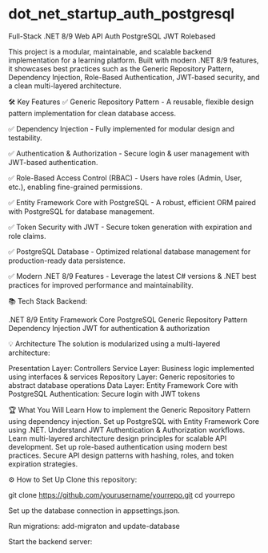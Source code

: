 # dot_net_startup_auth_postgresql
Full-Stack .NET 8/9 Web API Auth PostgreSQL JWT Rolebased

This project is a modular, maintainable, and scalable backend implementation for a learning platform. Built with modern .NET 8/9 features, it showcases best practices such as the Generic Repository Pattern, Dependency Injection, Role-Based Authentication, JWT-based security, and a clean multi-layered architecture.

🛠️ Key Features
✅ Generic Repository Pattern - A reusable, flexible design pattern implementation for clean database access.

✅ Dependency Injection - Fully implemented for modular design and testability.

✅ Authentication & Authorization - Secure login & user management with JWT-based authentication.

✅ Role-Based Access Control (RBAC) - Users have roles (Admin, User, etc.), enabling fine-grained permissions.

✅ Entity Framework Core with PostgreSQL - A robust, efficient ORM paired with PostgreSQL for database management.

✅ Token Security with JWT - Secure token generation with expiration and role claims.

✅ PostgreSQL Database - Optimized relational database management for production-ready data persistence.

✅ Modern .NET 8/9 Features - Leverage the latest C# versions & .NET best practices for improved performance and maintainability.

📚 Tech Stack
Backend:

.NET 8/9
Entity Framework Core
PostgreSQL
Generic Repository Pattern
Dependency Injection
JWT for authentication & authorization

💡 Architecture
The solution is modularized using a multi-layered architecture:

Presentation Layer: Controllers
Service Layer: Business logic implemented using interfaces & services
Repository Layer: Generic repositories to abstract database operations
Data Layer: Entity Framework Core with PostgreSQL
Authentication: Secure login with JWT tokens

🏆 What You Will Learn
How to implement the Generic Repository Pattern using dependency injection.
Set up PostgreSQL with Entity Framework Core using .NET.
Understand JWT Authentication & Authorization workflows.
Learn multi-layered architecture design principles for scalable API development.
Set up role-based authentication using modern best practices.
Secure API design patterns with hashing, roles, and token expiration strategies.

⚙️ How to Set Up
Clone this repository:

git clone https://github.com/yourusername/yourrepo.git
cd yourrepo



Set up the database connection in appsettings.json.

Run migrations: add-migraton and update-database

Start the backend server:
